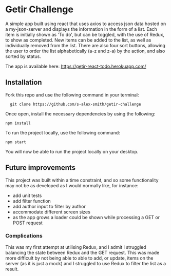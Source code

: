 # Getir Challenge

A simple app built using react that uses axios to access json data hosted on a my-json-server and displays the information in the form of a list. Each item is initially shown as 'To do', but can be toggled, with the use of Redux, to show as completed. New items can be added to the list, as well as individually removed from the list. There are also four sort buttons, allowing the user to order the list alphabetically (a-z and z-a) by the action, and also sorted by status.

The app is available here:
https://getir-react-todo.herokuapp.com/

## Installation

Fork this repo and use the following command in your terminal:

```
  git clone https://github.com/s-alex-smith/getir-challenge
```

Once open, install the necessary dependencies by using the following:

```
npm install
```

To run the project locally, use the following command:

```
npm start
```

You will now be able to run the project locally on your desktop.

## Future improvements

This project was built within a time constraint, and so some functionality may not be as developed as I would normally like, for instance:

- add unit tests
- add filter function
- add author input to filter by author
- accommodate different screen sizes
- as the app grows a loader could be shown while processing a GET or POST request

### Complications

This was my first attempt at utilising Redux, and I admit I struggled balancing the state between Redux and the GET request. This was made more difficult by not being able to able to add, or update, items on the server (as it is just a mock) and I struggled to use Redux to filter the list as a result.
